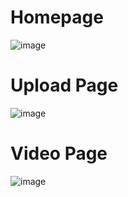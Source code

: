 # Homepage

![image](https://user-images.githubusercontent.com/75611417/193393319-73315de4-48ab-4ff1-900a-d1856ef4533f.png)

# Upload Page

![image](https://user-images.githubusercontent.com/75611417/193393394-4ff5c8d4-ea7d-469f-9d11-405d0fb154e1.png)

# Video Page

![image](https://user-images.githubusercontent.com/75611417/193393424-6ced15cf-574e-4580-bb94-c89c5336f0bb.png)


